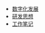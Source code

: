 <!-- _sidebar.md -->

* [数字化发展](数字化发展/index)
* [研发思想](研发思想/研发管理法)
* [工作笔记](workpage/xm/0.%E7%9C%8B%E6%9D%BF)